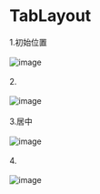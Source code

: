 # TabLayout
1.初始位置</br></br>
![image](https://github.com/yangzhidan/TabLayout/blob/master/pic/Screenshot_2017-07-27-09-48-23.png)</br></br>
2.</br></br>
![image](https://github.com/yangzhidan/TabLayout/blob/master/pic/Screenshot_2017-07-27-09-48-27.png)</br></br>
3.居中</br></br>
![image](https://github.com/yangzhidan/TabLayout/blob/master/pic/Screenshot_2017-07-27-09-48-31.png)</br></br>
4.</br></br>
![image](https://github.com/yangzhidan/TabLayout/blob/master/pic/Screenshot_2017-07-27-09-48-59.png)</br></br>
